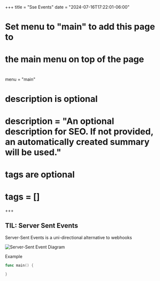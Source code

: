+++
title = "Sse Events"
date = "2024-07-16T17:22:01-06:00"

#
# Set menu to "main" to add this page to
# the main menu on top of the page
#
menu = "main"

#
# description is optional
#
# description = "An optional description for SEO. If not provided, an automatically created summary will be used."

#
# tags are optional
#
# tags = []
+++

## TIL: Server Sent Events

Server-Sent Events is a uni-directional alternative to webhooks 

![Server-Sent Event Diagram](/images/sse-diagram.png)

Example
```go
func main() {

}
```

